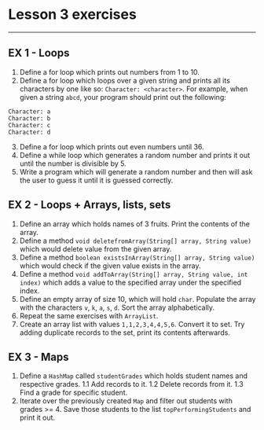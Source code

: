 # Lesson 3 exercises

---


## EX 1 - Loops
1. Define a for loop which prints out numbers from 1 to 10.
2. Define a for loop which loops over a given string and prints all its characters by one like so: `Character: <character>`.
For example, when given a string `abcd`, your program should print out the following:
```
Character: a
Character: b
Character: c
Character: d
```
3. Define a for loop which prints out even numbers until 36.
4. Define a while loop which generates a random number and prints it out until the number is divisible by 5.
5. Write a program which will generate a random number and then will ask the user to guess it until it is guessed correctly.

## EX 2 - Loops + Arrays, lists, sets

1. Define an array which holds names of 3 fruits. Print the contents of the array.
2. Define a method `void deletefromArray(String[] array, String value)` which would delete value from the given array.
3. Define a method `boolean existsInArray(String[] array, String value)` which would check if the given value exists in the array.
4. Define a method `void addToArray(String[] array, String value, int index)` which adds a value to the specified array under the specified index.
5. Define an empty array of size 10, which will hold `char`. Populate the array with the characters `v`, `k`, `a`, `s`, `d`. Sort the array alphabetically.
6. Repeat the same exercises with `ArrayList`.
7. Create an array list with values `1,1,2,3,4,4,5,6`. Convert it to set. Try adding duplicate records to the set, print its contents afterwards.

## EX 3 - Maps

1. Define a `HashMap` called `studentGrades` which holds student names and respective grades.
1.1 Add records to it.
1.2 Delete records from it.
1.3 Find a grade for specific student.
2. Iterate over the previously created `Map` and filter out students with grades >= 4. Save those students to the list `topPerformingStudents` and print it out.
